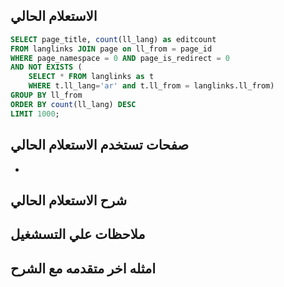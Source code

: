 
## الاستعلام الحالي 
```sql
SELECT page_title, count(ll_lang) as editcount
FROM langlinks JOIN page on ll_from = page_id
WHERE page_namespace = 0 AND page_is_redirect = 0
AND NOT EXISTS (
    SELECT * FROM langlinks as t
    WHERE t.ll_lang='ar' and t.ll_from = langlinks.ll_from)
GROUP BY ll_from
ORDER BY count(ll_lang) DESC
LIMIT 1000;

```
## صفحات تستخدم الاستعلام الحالي
 * 
 
## شرح الاستعلام الحالي
## ملاحظات علي التسشغيل
## امثله اخر متقدمه مع الشرح
